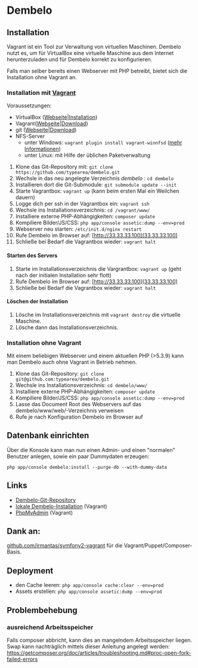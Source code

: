 # Dembelo

## Installation
Vagrant ist ein Tool zur Verwaltung von virtuellen Maschinen. Dembelo nutzt es, um für VirtualBox eine virtuelle
Maschine aus dem Internet herunterzuladen und für Dembelo korrekt zu konfigurieren.

Falls man selber bereits einen Webserver mit PHP betreibt, bietet sich die Installation ohne Vagrant an.

### Installation mit [Vagrant](https://www.vagrantup.com/)
Voraussetzungen:

* VirtualBox ([Webseite](https://www.virtualbox.org/)|[Installation](https://www.virtualbox.org/manual/ch02.html))
* Vagrant([Webseite](https://www.vagrantup.com/)|[Download](https://www.vagrantup.com/downloads.html))
* git ([Webseite](https://git-scm.com/)|[Download](https://git-scm.com/downloads))
* NFS-Server
  * unter Windows: `vagrant plugin install vagrant-winnfsd` ([mehr Informationen](https://github.com/GM-Alex/vagrant-winnfsd))
  * unter Linux: mit Hilfe der üblichen Paketverwaltung 

1. Klone das Git-Repository mit: `git clone https://github.com/typearea/dembelo.git`
2. Wechsle in das neu angelegte Verzeichnis _dembelo_ : `cd dembelo`
3. Installieren dort die Git-Submodule: `git submodule update --init`
4. Starte Vagrantbox: `vagrant up` (kann beim ersten Mal ein Weilchen dauern)
5. Logge dich per ssh in der Vagrantbox ein: `vagrant ssh`
6. Wechsle ins Installationsverzeichnis: `cd /vagrant/www/`
7. Installiere externe PHP-Abhängigkeiten: `composer update`
8. Kompiliere Bilder/JS/CSS: `php app/console assetic:dump --env=prod`
9. Webserver neu starten: `/etc/init.d/nginx restart `
10. Rufe Dembelo im Browser auf: [http://33.33.33.100](33.33.33.100)
11. Schließe bei Bedarf die Vagrantbox wieder: `vagrant halt`

#### Starten des Servers
1. Starte im Installationsverzeichnis die Vargrantbox: `vagrant up` (geht nach der initialen Installation sehr flott)
2. Rufe Dembelo im Browser auf: [http://33.33.33.100](33.33.33.100)
3. Schließe bei Bedarf die Vagrantbox wieder: `vagrant halt`

#### Löschen der Installation
1. Lösche im Installationsverzeichnis mit `vagrant destroy` die virtuelle Maschine.
2. Lösche dann das Installationsverzeichnis.

### Installation ohne Vagrant
Mit einem beliebigen Webserver und einem aktuellen PHP (>5.3.9) kann man Dembelo auch ohne Vagrant in Betrieb nehmen.

1. Klone das Git-Repository: `git clone git@github.com:typearea/dembelo.git`
2. Wechsle ins Installationsverzeichnis: `cd dembelo/www/`
3. Installiere externe PHP-Abhängigkeiten: `composer update`
4. Kompiliere Bilder/JS/CSS: `php app/console assetic:dump --env=prod`
5. Lasse das Document Root des Webservers auf das dembelo/www/web/-Verzeichnis verweisen
6. Rufe je nach Konfiguration Dembelo im Browser auf

## Datenbank einrichten
Über die Konsole kann man nun einen Admin- und einen "normalen" Benutzer anlegen, sowie ein paar Dummydaten erzeugen:

```
php app/console dembelo:install --purge-db --with-dummy-data
```

## Links
* [Dembelo-Git-Repository](http://github.com:typearea)
* [lokale Dembelo-Installation](http://33.33.33.100/) (Vagrant)
* [PhpMyAdmin](http://33.33.33.100/phpmyadmin) (Vagrant)

## Dank an:
[github.com/irmantas/symfony2-vagrant](https://github.com/irmantas/symfony2-vagrant) für die Vagrant/Puppet/Composer-Basis.

## Deployment
* den Cache leeren: `php app/console cache:clear --env=prod`
* Assets erstellen: `php app/console assetic:dump --env=prod`

## Problembehebung
### ausreichend Arbeitsspeicher
Falls composer abbricht, kann dies an mangelndem Arbeitsspeicher liegen.
Swap kann nachträglich mittels dieser Anleitung angelegt werden: https://getcomposer.org/doc/articles/troubleshooting.md#proc-open-fork-failed-errors
